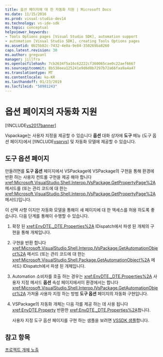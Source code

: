 ```yaml
---
title: 옵션 페이지에 대 한 자동화 지원 | Microsoft Docs
ms.date: 11/15/2016
ms.prod: visual-studio-dev14
ms.technology: vs-ide-sdk
ms.topic: conceptual
helpviewer_keywords:
- Tools Options pages [Visual Studio SDK], automation support
- automation [Visual Studio SDK], creating Tools Options pages
ms.assetid: 0b25b82c-7432-4e0a-9e84-350269ba8260
caps.latest.revision: 30
ms.author: gregvanl
manager: jillfra
ms.openlocfilehash: 7cb2634f5a16c62222cf360065cae0c22aef6667
ms.sourcegitcommit: 8b538eea125241e9d6d8b7297b72a66faa9a4a47
ms.translationtype: MT
ms.contentlocale: ko-KR
ms.lasthandoff: 01/23/2019
ms.locfileid: "58981243"
---
```

# <a name="automation-support-for-options-pages"></a>옵션 페이지의 자동화 지원
[!INCLUDE[vs2017banner](../../includes/vs2017banner.md)]

Vspackage는 사용자 지정을 제공할 수 있습니다 **옵션** 대화 상자에 **도구** 메뉴 (도구 옵션 페이지)에서 [!INCLUDE[vsprvs](../../includes/vsprvs-md.md)] 및 자동화 모델에 제공할 수 있습니다.  
  
## <a name="tools-options-pages"></a>도구 옵션 페이지  
 만들려면를 **도구 옵션** 페이지에서 VSPackage에 VSPackage의 구현을 통해 환경에 반환 하는 사용자 컨트롤 구현을 제공 해야 합니다 <xref:Microsoft.VisualStudio.Shell.Interop.IVsPackage.GetPropertyPage%2A> 메서드를 (또는 관리 코드에 대 한는 <xref:Microsoft.VisualStudio.Shell.Interop.IVsPackage.GetPropertyPage%2A> 메서드)입니다.  
  
 이 선택 사항 이지만 자동화 모델을 통해이 새 페이지에 대 한 액세스를 허용 하도록 좋습니다. 다음 단계를 통해이 수행할 수 있습니다.  
  
1. 확장 된 <xref:EnvDTE._DTE.Properties%2A> IDispatch에서 파생 된 개체의 구현을 통해 개체입니다.  
  
2. 구현을 반환 합니다 <xref:Microsoft.VisualStudio.Shell.Interop.IVsPackage.GetAutomationObject%2A> 메서드 (또는 관리 코드에 대 한는 <xref:Microsoft.VisualStudio.Shell.Package.GetAutomationObject%2A> 메서드) IDispatch에서 파생 된 개체입니다.  
  
3. Automation 소비자를 호출 하는 경우는 <xref:EnvDTE._DTE.Properties%2A> 사용자 지정 메서드 **옵션** 속성 페이지에서이 환경에서는 합니다 <xref:Microsoft.VisualStudio.Shell.Interop.IVsPackage.GetAutomationObject%2A> 가져올 사용자 지정 하는 방법 **도구 옵션** 페이지의 자동화 구현입니다.  
  
4. VSPackage의 자동화 개체는 다음 각를 제공 하는 데 사용 됩니다 <xref:EnvDTE.Property> 반환한 <xref:EnvDTE._DTE.Properties%2A>합니다.  
  
   사용자 지정 도구 옵션 페이지를 구현 하는 샘플을 보려면 [VSSDK 샘플](../../misc/vssdk-samples.md)합니다.  
  
## <a name="see-also"></a>참고 항목  
 [프로젝트 개체 노출](../../extensibility/internals/exposing-project-objects.md)
